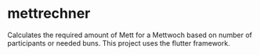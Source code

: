 # mettrechner

Calculates the required amount of Mett for a Mettwoch based on number of participants or needed buns.
This project uses the flutter framework.
